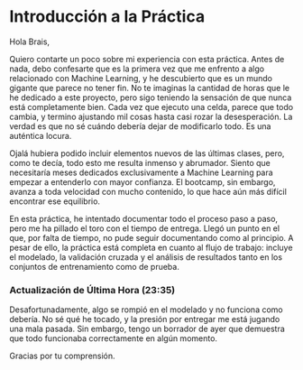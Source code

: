 # Introducción a la Práctica

Hola Brais,

Quiero contarte un poco sobre mi experiencia con esta práctica. Antes de nada, debo confesarte que es la primera vez que me enfrento a algo relacionado con Machine Learning, y he descubierto que es un mundo gigante que parece no tener fin. No te imaginas la cantidad de horas que le he dedicado a este proyecto, pero sigo teniendo la sensación de que nunca está completamente bien. Cada vez que ejecuto una celda, parece que todo cambia, y termino ajustando mil cosas hasta casi rozar la desesperación. La verdad es que no sé cuándo debería dejar de modificarlo todo. Es una auténtica locura.

Ojalá hubiera podido incluir elementos nuevos de las últimas clases, pero, como te decía, todo esto me resulta inmenso y abrumador. Siento que necesitaría meses dedicados exclusivamente a Machine Learning para empezar a entenderlo con mayor confianza. El bootcamp, sin embargo, avanza a toda velocidad con mucho contenido, lo que hace aún más difícil encontrar ese equilibrio.

En esta práctica, he intentado documentar todo el proceso paso a paso, pero me ha pillado el toro con el tiempo de entrega. Llegó un punto en el que, por falta de tiempo, no pude seguir documentando como al principio. A pesar de ello, la práctica está completa en cuanto al flujo de trabajo: incluye el modelado, la validación cruzada y el análisis de resultados tanto en los conjuntos de entrenamiento como de prueba.

### Actualización de Última Hora (23:35)
Desafortunadamente, algo se rompió en el modelado y no funciona como debería. No sé qué he tocado, y la presión por entregar me está jugando una mala pasada. Sin embargo, tengo un borrador de ayer que demuestra que todo funcionaba correctamente en algún momento. 

Gracias por tu comprensión.
